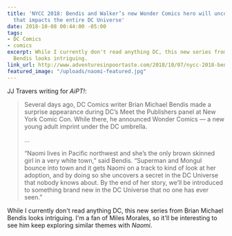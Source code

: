 ```yaml
---
title: 'NYCC 2018: Bendis and Walker’s new Wonder Comics hero will uncover a secret
  that impacts the entire DC Universe'
date: 2018-10-08 00:44:00 -05:00
tags:
- DC Comics
- comics
excerpt: While I currently don't read anything DC, this new series from Brian Michael
  Bendis looks intriguing.
link_url: http://www.adventuresinpoortaste.com/2018/10/07/nycc-2018-bendis-and-campbells-new-wonder-comics-hero-will-uncover-a-secret-that-impacts-the-entire-dc-universe/
featured_image: "/uploads/naomi-featured.jpg"
---
```


JJ Travers writing for *AiPT!*:

> Several days ago, DC Comics writer Brian Michael Bendis made a surprise appearance during DC’s Meet the Publishers panel at New York Comic Con. While there, he announced Wonder Comics — a new young adult imprint under the DC umbrella.
>
>…
>
> “Naomi lives in Pacific northwest and she’s the only brown skinned girl in a very white town,” said Bendis. “Superman and Mongul bounce into town and it gets Naomi on a track to kind of look at her adoption, and by doing so she uncovers a secret in the DC Universe that nobody knows about. By the end of her story, we’ll be introduced to something brand new in the DC Universe that no one has ever seen.”

While I currently don't read anything DC, this new series from Brian Michael Bendis looks intriguing. I'm a fan of Miles Morales, so it'll be interesting to see him keep exploring similar themes with *Naomi*.